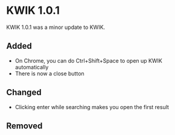 # KWIK 1.0.1
KWIK 1.0.1 was a minor update to KWIK.
## Added
- On Chrome, you can do Ctrl+Shift+Space to open up KWIK automatically
- There is now a close button
## Changed
- Clicking enter while searching makes you open the first result
## Removed
